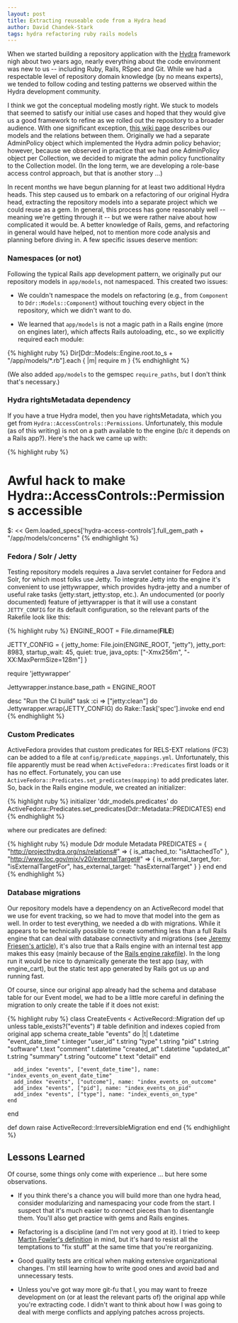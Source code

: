 ```yaml
---
layout: post
title: Extracting reuseable code from a Hydra head
author: David Chandek-Stark
tags: hydra refactoring ruby rails models
---
```


When we started building a repository application with the [Hydra](http://projecthydra.org) framework nigh about two years ago, nearly everything about the code environment was new to us -- including Ruby, Rails, RSpec and Git.  While we had a respectable level of repository domain knowledge (by no means experts), we tended to follow coding and testing patterns we observed within the Hydra development community.

I think we got the conceptual modeling mostly right.  We stuck to models that seemed to satisfy our initial use cases and hoped that they would give us a good framework to refine as we rolled out the repository to a broader audience.  With one significant exception, [this wiki page](https://github.com/duke-libraries/ddr-models/wiki/Repository-Models-1.0) describes our models and the relations between them.  Originally we had a separate AdminPolicy object which implemented the Hydra admin policy behavior; however, because we observed in practice that we had one AdminPolicy object per Collection, we decided to migrate the admin policy functionality to the Collection model.  (In the long term, we are developing a role-base access control approach, but that is another story ...)

In recent months we have begun planning for at least two additional Hydra heads.  This step caused us to embark on a refactoring of our original Hydra head, extracting the repository models into a separate project which we could reuse as a gem.  In general, this process has gone reasonably well -- meaning we're getting through it -- but we were rather naive about how complicated it would be.  A better knowledge of Rails, gems, and refactoring in general would have helped, not to mention more code analysis and planning before diving in.  A few specific issues deserve mention:

### Namespaces (or not)

Following the typical Rails app development pattern, we originally put our repository models in `app/models`, not namespaced.  This created two issues:

- We couldn't namespace the models on refactoring (e.g., from `Component` to `Ddr::Models::Component`) without touching every object in the repository, which we didn't want to do.

- We learned that `app/models` is not a magic path in a Rails engine (more on engines later), which affects Rails autoloading, etc., so we explicitly required each module:

{% highlight ruby %}
Dir[Ddr::Models::Engine.root.to_s + "/app/models/*.rb"].each { |m| require m }
{% endhighlight %}

(We also added `app/models` to the gemspec `require_paths`, but I don't think that's necessary.)

### Hydra rightsMetadata dependency

If you have a true Hydra model, then you have rightsMetadata, which you get from `Hydra::AccessControls::Permissions`.  Unfortunately, this module (as of this writing) is not on a path available to the engine (b/c it depends on a Rails app?).  Here's the hack we came up with:

{% highlight ruby %}
# Awful hack to make Hydra::AccessControls::Permissions accessible
$: << Gem.loaded_specs['hydra-access-controls'].full_gem_path + "/app/models/concerns"
{% endhighlight %}

### Fedora / Solr / Jetty

Testing repository models requires a Java servlet container for Fedora and Solr, for which most folks use Jetty.  To integrate Jetty into the engine it's convenient to use jettywrapper, which provides hydra-jetty and a number of useful rake tasks (jetty:start, jetty:stop, etc.).  An undocumented (or poorly documented) feature of jettywrapper is that it will use a constant `JETTY_CONFIG` for its default configuration, so the relevant parts of the Rakefile look like this:

{% highlight ruby %}
ENGINE_ROOT = File.dirname(__FILE__)

JETTY_CONFIG = { 
  jetty_home: File.join(ENGINE_ROOT, "jetty"),
  jetty_port: 8983,
  startup_wait: 45,
  quiet: true,
  java_opts: ["-Xmx256m", "-XX:MaxPermSize=128m"]
}

require 'jettywrapper'

Jettywrapper.instance.base_path = ENGINE_ROOT

desc "Run the CI build"
task :ci => ["jetty:clean"] do
  Jettywrapper.wrap(JETTY_CONFIG) do
    Rake::Task['spec'].invoke
  end
end
{% endhighlight %}

### Custom Predicates

ActiveFedora provides that custom predicates for RELS-EXT relations (FC3) can be added to a file at `config/predicate_mappings.yml`.  Unfortunately, this file apparently must be read when `ActiveFedora::Predicates` first loads or it has no effect.  Fortunately, you can use `ActiveFedora::Predicates.set_predicates(mapping)` to add predicates later.  So, back in the Rails engine module, we created an initializer:

{% highlight ruby %}
initializer 'ddr_models.predicates' do
  ActiveFedora::Predicates.set_predicates(Ddr::Metadata::PREDICATES)
end
{% endhighlight %}

where our predicates are defined:

{% highlight ruby %}
module Ddr
  module Metadata
    PREDICATES = {
      "http://projecthydra.org/ns/relations#" => {
        is_attached_to: "isAttachedTo"
      },
      "http://www.loc.gov/mix/v20/externalTarget#" => {
        is_external_target_for: "isExternalTargetFor",
        has_external_target: "hasExternalTarget"
      }
    }
  end
end
{% endhighlight %}

### Database migrations

Our repository models have a dependency on an ActiveRecord model that we use for event tracking, so we had to move that model into the gem as well.  In order to test everything, we needed a db with migrations.  While it appears to be technically possible to create something less than a full Rails engine that can deal with database connectivity and migrations (see [Jeremy Friesen's article](http://ndlib.github.io/practices/composing-a-rails-plugin-for-hydra/)), it's also true that a Rails engine with an internal test app makes this easy (mainly because of the [Rails engine rakefile](https://github.com/rails/rails/blob/master/railties/lib/rails/tasks/engine.rake)).  In the long run it would be nice to dynamically generate the test app (say, with engine_cart), but the static test app generated by Rails got us up and running fast.

Of course, since our original app already had the schema and database table for our Event model, we had to be a little more careful in defining the migration to only create the table if it does not exist:

{% highlight ruby %}
class CreateEvents < ActiveRecord::Migration
  def up
    unless table_exists?("events")
      # table definition and indexes copied from original app schema
      create_table "events" do |t|
        t.datetime "event_date_time"
        t.integer  "user_id"
        t.string   "type"
        t.string   "pid"
        t.string   "software"
        t.text     "comment"
        t.datetime "created_at"
        t.datetime "updated_at"
        t.string   "summary"
        t.string   "outcome"
        t.text     "detail"
      end

      add_index "events", ["event_date_time"], name: "index_events_on_event_date_time"
      add_index "events", ["outcome"], name: "index_events_on_outcome"
      add_index "events", ["pid"], name: "index_events_on_pid"
      add_index "events", ["type"], name: "index_events_on_type"
    end
  end

  def down
    raise ActiveRecord::IrreversibleMigration
  end
end
{% endhighlight %}

## Lessons Learned

Of course, some things only come with experience ... but here some observations.

- If you think there's a chance you will build more than one hydra head, consider modularizing and namespacing your code from the start.  I suspect that it's much easier to connect pieces than to disentangle them.  You'll also get practice with gems and Rails engines.

- Refactoring is a discipline (and I'm not very good at it).  I tried to keep [Martin Fowler's definition](http://refactoring.com/) in mind, but it's hard to resist all the temptations to "fix stuff" at the same time that you're reorganizing.

- Good quality tests are critical when making extensive organizational changes.  I'm still learning how to write good ones and avoid bad and unnecessary tests.

- Unless you've got way more git-fu that I, you may want to freeze development on (or at least the relevant parts of) the original app while you're extracting code.  I didn't want to think about how I was going to deal with merge conflicts and applying patches across projects.
